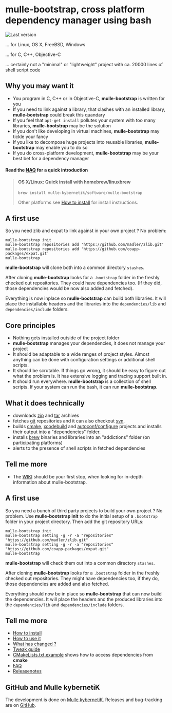 <!-- [comment]: <> (DO NOT EDIT THIS FILE. EDIT THE TEMPLATE "templates/README.md.scion") -->
# mulle-bootstrap, cross platform dependency manager using bash

![Last version](https://img.shields.io/github/tag/mulle-nat/mulle-bootstrap.svg)

... for Linux, OS X, FreeBSD, Windows

... for C, C++, Objective-C

... certainly not a "minimal" or "lightweight" project with ca. 20000 lines of
  shell script code


## Why you may want it

* You program in C, C++ or in Objective-C, **mulle-bootstrap** is written for you
* If you need to link against a library, that clashes with an installed
library,  **mulle-bootstrap** could break this quandary
* If you feel that `apt-get install` pollutes your system with too many libraries,  **mulle-bootstrap** may be the solution
* If you don't like developing in virtual machines, **mulle-bootstrap** may
tickle your fancy
* If you like to decompose huge projects into reusable libraries,
**mulle-bootstrap** may enable you to do so
* If you do cross-platform development, **mulle-bootstrap** may be your best bet for a dependency manager


#### Read the [NAQ](dox/NAQ.md) for a quick introduction

> #### OS X/Linux: Quick install with homebrew/linuxbrew
>
> ```console
> brew install mulle-kybernetik/software/mulle-bootstrap
> ```
> Other platforms see [How to install](dox/INSTALL.md) for install
> instructions.
>

## A first use

So you need zlib and expat to link against in your own project ? No problem:

```
mulle-bootstrap init
mulle-bootstrap repositories add 'https://github.com/madler/zlib.git'
mulle-bootstrap repositories add 'https://github.com/coapp-packages/expat.git'
mulle-bootstrap
```

**mulle-bootstrap** will clone both into a common directory `stashes`.

After cloning **mulle-bootstrap** looks for a `.bootstrap` folder in the freshly checked out repositories. They could have dependencies too. (If they
did, those dependencies would be now also added and fetched).

Everything is now inplace so **mulle-bootstrap** can build both libraries. It will place the installable headers and the libraries into the `dependencies/lib` and `dependencies/include` folders.

## Core principles

* Nothing gets installed outside of the project folder
* **mulle-bootstrap** manages your dependencies, it does not manage your
project
* It should be adaptable to a wide ranges of project styles. Almost anything
can be done with configuration settings or additional shell scripts.
* It should be scrutable. If things go wrong, it should be easy to figure
out what the problem is. It has extensive logging and tracing support built in.
* It should run everywhere. **mulle-bootstrap** is a collection of
shell scripts. If your system can run the bash, it can run **mulle-bootstrap**.


## What it does technically

* downloads [zip](http://eab.abime.net/showthread.php?t=5025) and [tar](http://www.grumpynerd.com/?p=132) archives
* fetches [git](//enux.pl/article/en/2014-01-21/why-git-sucks) repositories and it can also checkout [svn](//andreasjacobsen.com/2008/10/26/subversion-sucks-get-over-it/).
* builds [cmake](//blog.cppcms.com/post/54),
[xcodebuild](//devcodehack.com/xcode-sucks-and-heres-why/) and
[autoconf/configure](//quetzalcoatal.blogspot.de/2011/06/why-autoconf-sucks.html)
projects and installs their output into a "dependencies" folder.
* installs [brew](//dzone.com/articles/why-osx-sucks-and-you-should) binaries and
libraries into an "addictions" folder (on participating platforms)
* alerts to the presence of shell scripts in fetched dependencies


## Tell me more

* The [WIKI](https://github.com/mulle-nat/mulle-bootstrap/wiki) should be your first stop, when looking for in-depth information about mulle-bootstrap.


## A first use

So you need a bunch of third party projects to build your own
project ? No problem. Use **mulle-bootstrap init** to do the initial setup of
a `.bootstrap` folder in your project directory. Then add the git repository
URLs:

```
mulle-bootstrap init
mulle-bootstrap setting -g -r -a "repositories" "https://github.com/madler/zlib.git"
mulle-bootstrap setting -g -r -a "repositories" "https://github.com/coapp-packages/expat.git"
mulle-bootstrap
```

**mulle-bootstrap** will check them out into a common directory `stashes`.

After cloning **mulle-bootstrap** looks for a `.bootstrap` folder in the freshly
checked out repositories. They might have dependencies too, if they do, those
dependencies are added and also fetched.

Everything should now be in place so **mulle-bootstrap** that can now build the
dependencies. It will place the headers and the produced
libraries into the `dependencies/lib`  and `dependencies/include` folders.


## Tell me more

* [How to install](dox/INSTALL.md)
* [How to use it](dox/COMMANDS.md)
* [What has changed ?](RELEASENOTES.md)
* [Tweak guide](dox/SETTINGS.md)
* [CMakeLists.txt.example](dox/CMakeLists.txt.example) shows how to access dependencies from **cmake**
* [FAQ](dox/FAQ.md)
* [Releasenotes](RELEASENOTES.md)


## GitHub and Mulle kybernetiK

The development is done on [Mulle kybernetiK](https://www.mulle-kybernetik.com/software/git/mulle-bootstrap/master). Releases and bug-tracking are on [GitHub](https://github.com/mulle-nat/mulle-bootstrap).


